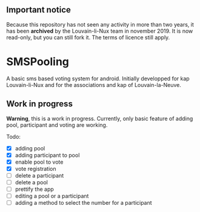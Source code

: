 ## Important notice
Because this repository has not seen any activity in more than two years, it has been **archived** by the Louvain-li-Nux team in november 2019. It is now read-only, but you can still fork it. The terms of licence still apply.

# SMSPooling

A basic sms based voting system for android. Initially developped for kap Louvain-li-Nux and for the associations and kap of Louvain-la-Neuve. 

## Work in progress

**Warning**, this is a work in progress. Currently, only basic feature of adding pool, participant and voting are working.

Todo:

- [x] adding pool
- [x] adding participant to pool
- [x] enable pool to vote
- [x] vote registration
- [ ] delete a participant
- [ ] delete a pool
- [ ] prettify the app
- [ ] editing a pool or a participant
- [ ] adding a method to select the number for a participant
